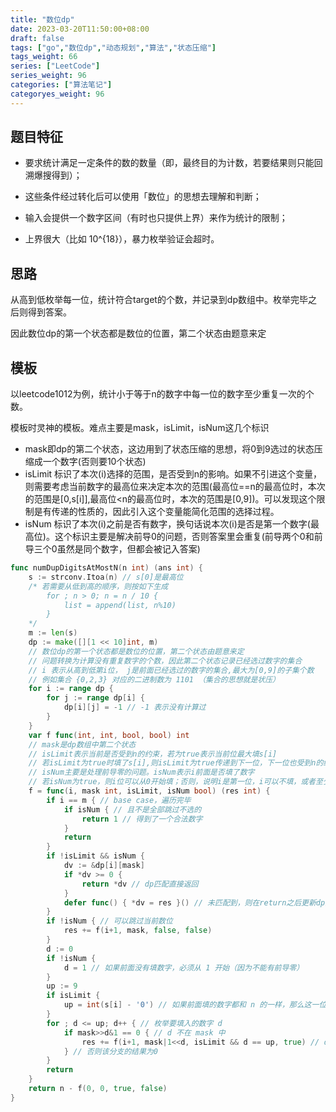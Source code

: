 ```yaml
---
title: "数位dp"
date: 2023-03-20T11:50:00+08:00
draft: false
tags: ["go","数位dp","动态规划","算法","状态压缩"]
tags_weight: 66
series: ["LeetCode"]
series_weight: 96
categories: ["算法笔记"]
categoryes_weight: 96
---
```


## 题目特征

- 要求统计满足一定条件的数的数量（即，最终目的为计数，若要结果则只能回溯爆搜得到）；

- 这些条件经过转化后可以使用「数位」的思想去理解和判断；

- 输入会提供一个数字区间（有时也只提供上界）来作为统计的限制；

- 上界很大（比如 10^{18}），暴力枚举验证会超时。

## 思路

从高到低枚举每一位，统计符合target的个数，并记录到dp数组中。枚举完毕之后则得到答案。

因此数位dp的第一个状态都是数位的位置，第二个状态由题意来定

## 模板

以leetcode1012为例，统计小于等于n的数字中每一位的数字至少重复一次的个数。

模板时灵神的模板。难点主要是mask，isLimit，isNum这几个标识

- mask即dp的第二个状态，这边用到了状态压缩的思想，将0到9选过的状态压缩成一个数字(否则要10个状态)
- isLimit 标识了本次(i)选择的范围，是否受到n的影响。如果不引进这个变量，则需要考虑当前数字的最高位来决定本次的范围(最高位==n的最高位时，本次的范围是[0,s[i]],最高位<n的最高位时，本次的范围是[0,9])。可以发现这个限制是有传递的性质的，因此引入这个变量能简化范围的选择过程。
- isNum 标识了本次(i)之前是否有数字，换句话说本次(i)是否是第一个数字(最高位)。这个标识主要是解决前导0的问题，否则答案里会重复(前导两个0和前导三个0虽然是同个数字，但都会被记入答案)

``` go
func numDupDigitsAtMostN(n int) (ans int) {
	s := strconv.Itoa(n) // s[0]是最高位
	/* 若需要从低到高的顺序，则按如下生成
		for ; n > 0; n = n / 10 {
	        list = append(list, n%10)
	    }
	*/
	m := len(s)
	dp := make([][1 << 10]int, m)
	// 数位dp的第一个状态都是数位的位置，第二个状态由题意来定
	// 问题转换为计算没有重复数字的个数，因此第二个状态记录已经选过数字的集合
	// i 表示从高到低第i位， j是前面已经选过的数字的集合,最大为[0,9]的子集个数
	// 例如集合 {0,2,3} 对应的二进制数为 1101 （集合的思想就是状压）
	for i := range dp {
		for j := range dp[i] {
			dp[i][j] = -1 // -1 表示没有计算过
		}
	}
	var f func(int, int, bool, bool) int
	// mask是dp数组中第二个状态
	// isLimit表示当前是否受到n的约束，若为true表示当前位最大填s[i]
	// 若isLimit为true时填了s[i],则isLimit为true传递到下一位，下一位也受到n的约束
	// isNum主要是处理前导零的问题。isNum表示i前面是否填了数字
	// 若isNum为true，则i位可以从0开始填；否则，说明i是第一位，i可以不填，或者至少填1(因为不能有前导0)
	f = func(i, mask int, isLimit, isNum bool) (res int) {
		if i == m { // base case，遍历完毕
			if isNum { // 且不是全部跳过不选的
				return 1 // 得到了一个合法数字
			}
			return
		}
		if !isLimit && isNum {
			dv := &dp[i][mask]
			if *dv >= 0 {
				return *dv // dp匹配直接返回
			}
			defer func() { *dv = res }() // 未匹配到，则在return之后更新dp数组
		}
		if !isNum { // 可以跳过当前数位
			res += f(i+1, mask, false, false)
		}
		d := 0
		if !isNum {
			d = 1 // 如果前面没有填数字，必须从 1 开始（因为不能有前导零）
		}
		up := 9
		if isLimit {
			up = int(s[i] - '0') // 如果前面填的数字都和 n 的一样，那么这一位至多填数字 s[i]（否则就超过 n 啦）
		}
		for ; d <= up; d++ { // 枚举要填入的数字 d
			if mask>>d&1 == 0 { // d 不在 mask 中
				res += f(i+1, mask|1<<d, isLimit && d == up, true) // d写入mask， isLimit传递
			} // 否则该分支的结果为0
		}
		return
	}
	return n - f(0, 0, true, false)
}

```